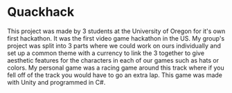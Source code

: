 # Quackhack
This project was made by 3 students at the University of Oregon for it's own first hackathon. It was the first video game hackathon in the US. My group's project was split into 3 parts where we could work on ours individually and set up a common theme with a currency to link the 3 together to give aesthetic features for the characters in each of our games such as hats or colors. My personal game was a racing game around this track where if you fell off of the track you would have to go an extra lap. This game was made with Unity and programmed in C#.

